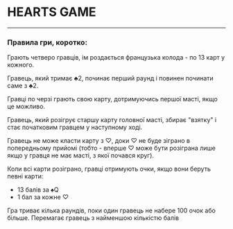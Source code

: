 # HEARTS GAME

---

### Правила гри, коротко:

Грають четверо гравців, ім роздається французька колода - по 13 карт у кожного.

Гравець, який тримає ♣2, починає перший раунд і повинен починати саме з ♣2.

Гравці по черзі грають свою карту, дотримуючись першої масті, якщо це можливо.

Гравець, який розігрує старшу карту головної масті, збирає "взятку" і стає початковим гравцем у наступному ході.

Гравець не може класти карту з ♡, доки ♡ не буде зіграно в попередньому прийомі (тобто - вперше ♡ може бути розіграна лише якщо у гравця не має масті, з якої почався круг).

Коли всі карти розіграно, гравці отримують очки, якщо вони беруть певні карти:
- 13 балів за ♠Q
- 1 бал за кожне ♡

Гра триває кілька раундів, поки один гравець не набере 100 очок або більше. Перемагає гравець з найменшою кількістю балів

